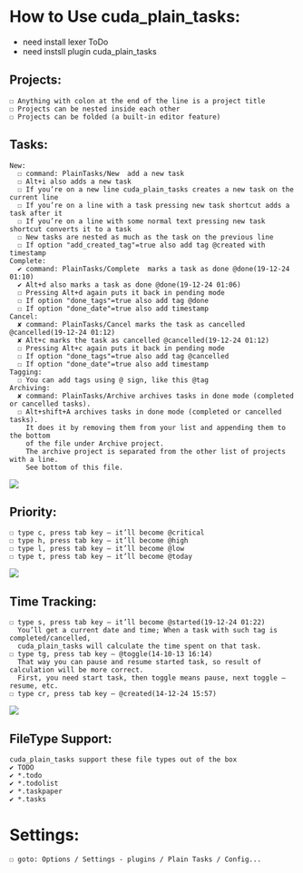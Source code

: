 # How to Use cuda_plain_tasks:
  * need install lexer ToDo
  * need instsll plugin cuda_plain_tasks

  ## Projects:
    ☐ Anything with colon at the end of the line is a project title
    ☐ Projects can be nested inside each other
    ☐ Projects can be folded (a built-in editor feature)

  ## Tasks:
    New:
      ☐ command: PlainTasks/New  add a new task
      ☐ Alt+i also adds a new task
      ☐ If you’re on a new line cuda_plain_tasks creates a new task on the current line
      ☐ If you’re on a line with a task pressing new task shortcut adds a task after it
      ☐ If you’re on a line with some normal text pressing new task shortcut converts it to a task
      ☐ New tasks are nested as much as the task on the previous line
      ☐ If option "add_created_tag"=true also add tag @created with timestamp
    Complete:
      ✔ command: PlainTasks/Complete  marks a task as done @done(19-12-24 01:10)
      ✔ Alt+d also marks a task as done @done(19-12-24 01:06)
      ☐ Pressing Alt+d again puts it back in pending mode
      ☐ If option "done_tags"=true also add tag @done
      ☐ If option "done_date"=true also add timestamp
    Cancel:
      ✘ command: PlainTasks/Cancel marks the task as cancelled @cancelled(19-12-24 01:12)
      ✘ Alt+c marks the task as cancelled @cancelled(19-12-24 01:12)
      ☐ Pressing Alt+c again puts it back in pending mode
      ☐ If option "done_tags"=true also add tag @cancelled
      ☐ If option "done_date"=true also add timestamp
    Tagging:
      ☐ You can add tags using @ sign, like this @tag
    Archiving:
      ✘ command: PlainTasks/Archive archives tasks in done mode (completed or cancelled tasks).
      ☐ Alt+shift+A archives tasks in done mode (completed or cancelled tasks).
        It does it by removing them from your list and appending them to the bottom
        of the file under Archive project.
        The archive project is separated from the other list of projects with a line.
        See bottom of this file.
  ![](https://media.giphy.com/media/RN9Aqa8Aat4MRGW7d3/giphy.gif)

  ## Priority:
    ☐ type c, press tab key — it’ll become @critical
    ☐ type h, press tab key — it’ll become @high
    ☐ type l, press tab key — it’ll become @low
    ☐ type t, press tab key — it’ll become @today
   ![](https://i.imgur.com/ITJ2Ql8.png)

  ## Time Tracking:
    ☐ type s, press tab key — it’ll become @started(19-12-24 01:22)
      You’ll get a current date and time; When a task with such tag is completed/cancelled,
      cuda_plain_tasks will calculate the time spent on that task.
    ☐ type tg, press tab key — @toggle(14-10-13 16:14)
      That way you can pause and resume started task, so result of calculation will be more correct.
      First, you need start task, then toggle means pause, next toggle — resume, etc.
    ☐ type cr, press tab key — @created(14-12-24 15:57)
  ![](https://media.giphy.com/media/kIF5xIqz8dmdnW4cTF/giphy.gif)

  ## FileType Support:
    cuda_plain_tasks support these file types out of the box
    ✔ TODO
    ✔ *.todo
    ✔ *.todolist
    ✔ *.taskpaper
    ✔ *.tasks

  # Settings:
    ☐ goto: Options / Settings - plugins / Plain Tasks / Config...
